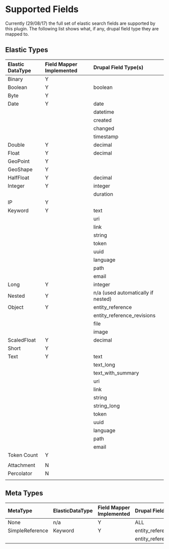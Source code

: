 # Supported Fields

Currently (29/08/17) the full set of elastic search fields are supported by this plugin.
The following list shows what, if any, drupal field type they are mapped to.

## Elastic Types

| Elastic DataType | Field Mapper Implemented | Drupal Field Type(s)               |
|:-----------------|:-------------------------|:-----------------------------------|
| Binary           | Y                        |                                    |
| Boolean          | Y                        | boolean                            |
| Byte             | Y                        |                                    |
| Date             | Y                        | date                               |
|                  |                          | datetime                           |
|                  |                          | created                            |
|                  |                          | changed                            |
|                  |                          | timestamp                          |
| Double           | Y                        | decimal                            |
| Float            | Y                        | decimal                            |
| GeoPoint         | Y                        |                                    |
| GeoShape         | Y                        |                                    |
| HalfFloat        | Y                        | decimal                            |
| Integer          | Y                        | integer                            |
|                  |                          | duration                           |
| IP               | Y                        |                                    |
| Keyword          | Y                        | text                               |
|                  |                          | uri                                |
|                  |                          | link                               |
|                  |                          | string                             |
|                  |                          | token                              |
|                  |                          | uuid                               |
|                  |                          | language                           |
|                  |                          | path                               |
|                  |                          | email                              |
| Long             | Y                        | integer                            |
| Nested           | Y                        | n/a (used automatically if nested) |
| Object           | Y                        | entity_reference                   |
|                  |                          | entity_reference_revisions         |
|                  |                          | file                               |
|                  |                          | image                              |
| ScaledFloat      | Y                        | decimal                            |
| Short            | Y                        |                                    |
| Text             | Y                        | text                               |
|                  |                          | text_long                          |
|                  |                          | text_with_summary                  |
|                  |                          | uri                                |
|                  |                          | link                               |
|                  |                          | string                             |
|                  |                          | string_long                        |
|                  |                          | token                              |
|                  |                          | uuid                               |
|                  |                          | language                           |
|                  |                          | path                               |
|                  |                          | email                              |
| Token Count      | Y                        |                                    |
|                  |                          |                                    |
| Attachment       | N                        |                                    |
| Percolator       | N                        |                                    |
|                  |                          |                                    |


##  Meta Types

| MetaType        | ElasticDataType | Field Mapper Implemented | Drupal Field Types         |
|:----------------|:----------------|:-------------------------|:---------------------------|
| None            | n/a             | Y                        | ALL                        |
| SimpleReference | Keyword         | Y                        | entity_reference           |
|                 |                 |                          | entity_reference_revisions |
